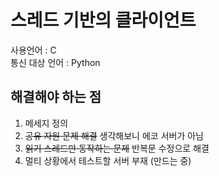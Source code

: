 # 스레드 기반의 클라이언트
사용언어 : C<br>
통신 대상 언어 : Python
## 해결해야 하는 점
1. 메세지 정의
2. ~~공유 자원 문제 해결~~
	생각해보니 에코 서버가 아님
3. ~~읽기 스레드만 동작하는 문제~~
	반복문 수정으로 해결
4. 멀티 상황에서 테스트할 서버 부재 (만드는 중)
